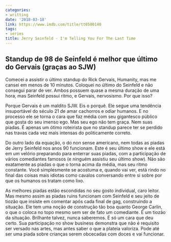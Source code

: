 ```yaml
---
categories:
- writting
date: '2018-03-18'
link: https://www.imdb.com/title/tt0500140
tags:
- series
title: Jerry Seinfeld - I'm Telling You For The Last Time
---
```


## Standup de 98 de Seinfeld é melhor que último do Gervais (graças ao SJW)

Comecei a assistir o último standup do Rick Gervais, Humanity, mas me cansei em menos de 10 minutos. Coloquei no último do Seinfeld e não consegui parar de ver. Ambos possuem quase a mesma duração de uma hora, mas Seinfeld possui ritmo, e Gervais, nervosismo. Por que isso?

Porque Gervais é um maldito SJW. Eis o porquê. Ele segue uma tendência insuportável do século 21 de amar cachorros e odiar humanos. E no processo ele se torna o cara que faz média com seu gigantesco público que gosta do seu imenso ego. Mas seu ego não tem graça. Nem suas piadas. É apenas um ótimo roteirista que no standup parece ter se perdido nas travas cada vez mais intensas do politicamente correto.

Do outro lado da equação, o do non sense americano, nem todas as piadas de Jerry Seinfeld nos anos 90 funcionam. Este é seu último show e ele está em um velório preparando para enterrar suas piadas, com a participação de vários comediantes famosos (e ninguém assistiu seu último show). Não são exatamente as piadas o que o torna acima da média, mas seu ritmo constante. Você simplesmente se acostuma e, quando vai ver, está rindo no final das coisas mais idiotas como cavalos conversando entre si sobre por que os humanos os tratam como lixo.

As melhores piadas estão escondidas no seu gosto individual, caro leitor. Mas mesmo assim as piadas ruins funcionam com Seinfeld e seu jeito de tiozão que insiste em comentar após cada final de gag, construindo a situação. Ele tem uma noção de construção tão boa quanto George Carlin, o que o coloca no topo mesmo sem ser de fato um comediante. É um tiozão da situação. Brilhante talvez, nunca saberemos. É só um cara que deu certo. Sua participação no show business demonstra que não é requisito ser versado nas artes, mas antes saber o que a plateia valoriza. Pode até ser uma piada sobre crianças serem obcecadas com doces e vai funcionar.